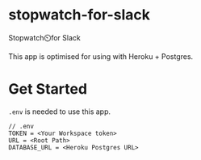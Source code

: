 # stopwatch-for-slack

Stopwatch⏲️for Slack

This app is optimised for using with Heroku + Postgres.

# Get Started

`.env` is needed to use this app.

```
// .env
TOKEN = <Your Workspace token>
URL = <Root Path>
DATABASE_URL = <Heroku Postgres URL>
```
